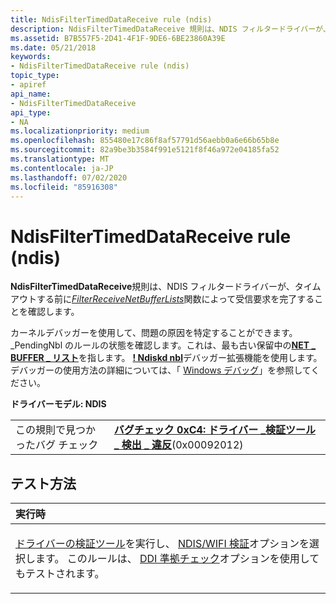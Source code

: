 ```yaml
---
title: NdisFilterTimedDataReceive rule (ndis)
description: NdisFilterTimedDataReceive 規則は、NDIS フィルタードライバーが、タイムアウトする前に FilterReceiveNetBufferLists 関数によって受信要求を完了することを確認します。
ms.assetid: B7B557F5-2D41-4F1F-9DE6-6BE23860A39E
ms.date: 05/21/2018
keywords:
- NdisFilterTimedDataReceive rule (ndis)
topic_type:
- apiref
api_name:
- NdisFilterTimedDataReceive
api_type:
- NA
ms.localizationpriority: medium
ms.openlocfilehash: 855480e17c86f8af57791d56aebb0a6e66b65b8e
ms.sourcegitcommit: 82a9be3b3584f991e5121f8f46a972e04185fa52
ms.translationtype: MT
ms.contentlocale: ja-JP
ms.lasthandoff: 07/02/2020
ms.locfileid: "85916308"
---
```

# <a name="ndisfiltertimeddatareceive-rule-ndis"></a>NdisFilterTimedDataReceive rule (ndis)


**NdisFilterTimedDataReceive**規則は、NDIS フィルタードライバーが、タイムアウトする前に[*FilterReceiveNetBufferLists*](https://docs.microsoft.com/windows-hardware/drivers/ddi/ndis/nc-ndis-filter_receive_net_buffer_lists)関数によって受信要求を完了することを確認します。

カーネルデバッガーを使用して、問題の原因を特定することができます。 \_PendingNbl のルールの状態を確認します。これは、最も古い保留中の[**NET \_ BUFFER \_ リスト**](https://docs.microsoft.com/windows-hardware/drivers/ddi/ndis/ns-ndis-_net_buffer_list)を指します。 [**! Ndiskd nbl**](https://docs.microsoft.com/windows-hardware/drivers/debugger/-ndiskd-nbl)デバッガー拡張機能を使用します。 デバッガーの使用方法の詳細については、「 [Windows デバッグ](https://docs.microsoft.com/windows-hardware/drivers/debugger/index)」を参照してください。

**ドライバーモデル: NDIS**

|                                   |                                                                                                                                        |
|-----------------------------------|----------------------------------------------------------------------------------------------------------------------------------------|
| この規則で見つかったバグ チェック | [**バグチェック 0xC4: ドライバー \_検証ツール \_ 検出 \_ 違反**](https://docs.microsoft.com/windows-hardware/drivers/debugger/bug-check-0xc4--driver-verifier-detected-violation)(0x00092012) |

<a name="how-to-test"></a>テスト方法
-----------

<table>
<colgroup>
<col width="100%" />
</colgroup>
<thead>
<tr class="header">
<th align="left">実行時</th>
</tr>
</thead>
<tbody>
<tr class="odd">
<td align="left"><p><a href="https://docs.microsoft.com/windows-hardware/drivers/devtest/driver-verifier" data-raw-source="[Driver Verifier](https://docs.microsoft.com/windows-hardware/drivers/devtest/driver-verifier)">ドライバーの検証ツール</a>を実行し、 <a href="https://docs.microsoft.com/windows-hardware/drivers/devtest/ndis-wifi-verification" data-raw-source="[NDIS/WIFI verification](https://docs.microsoft.com/windows-hardware/drivers/devtest/ndis-wifi-verification)">NDIS/WIFI 検証</a>オプションを選択します。 このルールは、 <a href="https://docs.microsoft.com/windows-hardware/drivers/devtest/ddi-compliance-checking" data-raw-source="[DDI compliance checking](https://docs.microsoft.com/windows-hardware/drivers/devtest/ddi-compliance-checking)">DDI 準拠チェック</a>オプションを使用してもテストされます。</p></td>
</tr>
</tbody>
</table>

 

 

 





